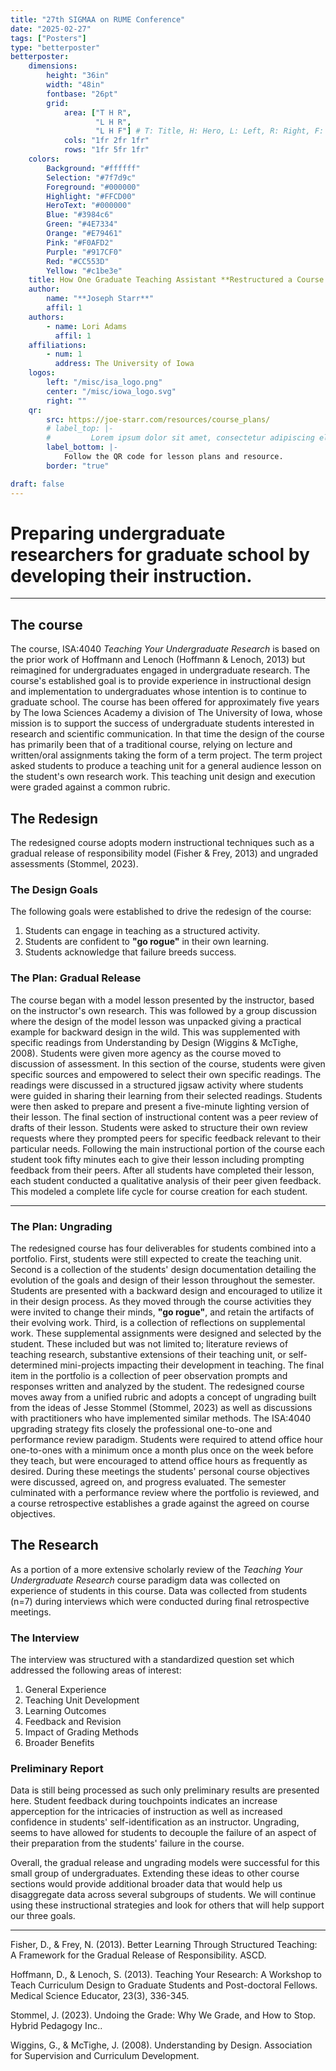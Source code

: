 ```yaml
---
title: "27th SIGMAA on RUME Conference"
date: "2025-02-27"
tags: ["Posters"]
type: "betterposter"
betterposter:
    dimensions:
        height: "36in"
        width: "48in"
        fontbase: "26pt"
        grid:
            area: ["T H R",
                   "L H R",
                   "L H F"] # T: Title, H: Hero, L: Left, R: Right, F: References
            cols: "1fr 2fr 1fr"
            rows: "1fr 5fr 1fr"
    colors:
        Background: "#ffffff"
        Selection: "#7f7d9c"
        Foreground: "#000000"
        Highlight: "#FFCD00"
        HeroText: "#000000"
        Blue: "#3984c6"
        Green: "#4E7334"
        Orange: "#E79461"
        Pink: "#F0AFD2"
        Purple: "#917CF0"
        Red: "#CC553D"
        Yellow: "#c1be3e"
    title: How One Graduate Teaching Assistant **Restructured a Course on Teaching Undergraduate Research**
    author:
        name: "**Joseph Starr**"
        affil: 1
    authors:
        - name: Lori Adams
          affil: 1
    affiliations:
        - num: 1
          address: The University of Iowa
    logos:
        left: "/misc/isa_logo.png"
        center: "/misc/iowa_logo.svg"
        right: ""
    qr:
        src: https://joe-starr.com/resources/course_plans/
        # label_top: |-
        #         Lorem ipsum dolor sit amet, consectetur adipiscing elit. Aenean eu congue lorem.
        label_bottom: |-
            Follow the QR code for lesson plans and resource.
        border: "true"

draft: false
---
```


<!-- Begin Hero -->
# Preparing **undergraduate researchers** for graduate school by **developing their instruction**.

---

<!-- Begin Left -->
## The course

The course, ISA:4040 _Teaching Your Undergraduate Research_ is based on the
prior work of Hoffmann and Lenoch (Hoffmann & Lenoch, 2013) but reimagined for
undergraduates engaged in undergraduate research. The course's established goal
is to provide experience in instructional design and implementation to
undergraduates whose intention is to continue to graduate school. The course has
been offered for approximately five years by The Iowa Sciences Academy a
division of The University of Iowa, whose mission is to support the success of
undergraduate students interested in research and scientific communication. In
that time the design of the course has primarily been that of a traditional
course, relying on lecture and written/oral assignments taking the form of a
term project. The term project asked students to produce a teaching unit for a
general audience lesson on the student's own research work. This teaching unit
design and execution were graded against a common rubric.

## The Redesign

The redesigned course adopts modern instructional techniques such as
a gradual release of responsibility model (Fisher & Frey, 2013) and ungraded
assessments (Stommel, 2023).

### The Design Goals
The following goals were established to drive the redesign of the course:
1. Students can engage in teaching as a structured activity.
2. Students are confident to **"go rogue"** in their own learning.
3. Students acknowledge that failure breeds success.

### The Plan: Gradual Release

The course began with a model lesson presented by the instructor, based on the
instructor's own research. This was followed by a group discussion where the
design of the model lesson was unpacked giving a practical example for backward
design in the wild. This was supplemented with specific readings from
Understanding by Design (Wiggins & McTighe, 2008). Students were given more
agency as the course moved to discussion of assessment. In this
section of the course, students were given specific sources and
empowered to select their own specific readings. The readings were
discussed in a structured jigsaw activity where students were guided
in sharing their learning from their selected readings. Students were then asked
to prepare and present a five-minute lighting version of their lesson. The final
section of instructional content was a peer review of drafts of their lesson.
Students were asked to structure their own review requests where they prompted
peers for specific feedback relevant to their particular needs. Following the
main instructional portion of the course each student took fifty minutes each to
give their lesson including prompting feedback from their peers. After all
students have completed their lesson, each student conducted a qualitative
analysis of their peer given feedback. This modeled a complete life
cycle for course creation for each student.

---

<!-- Begin Right -->
### The Plan: Ungrading

The redesigned course has four deliverables for students combined into a
portfolio. First, students were still expected to create the teaching unit.
Second is a collection of the students' design documentation detailing the
evolution of the goals and design of their lesson throughout the
semester. Students are presented with a backward design and
encouraged to utilize it in their design process. As they moved
through the course activities they were invited to change their
minds, **"go rogue"**, and retain the artifacts of their evolving work.
Third, is a collection of reflections on supplemental work. These supplemental
assignments were designed and selected by the student. These included but was not
limited to; literature reviews of teaching research, substantive extensions of
their teaching unit, or self-determined mini-projects impacting their
development in teaching. The final item in the portfolio is a collection of
peer observation prompts and responses written and analyzed by the student.
The redesigned course moves away from a unified rubric and adopts a concept of
ungrading built from the ideas of Jesse Stommel (Stommel, 2023) as well as
discussions with practitioners who have implemented similar methods. The ISA:4040
upgrading strategy fits closely the professional one-to-one and
performance review paradigm. Students were required to attend office hour
one-to-ones with a minimum once a month plus once on the week before they teach,
but were encouraged to attend office hours as frequently as desired.
During these meetings the students' personal course objectives were
discussed, agreed on, and progress evaluated. The semester culminated
with a performance review where the portfolio is reviewed, and a
course retrospective establishes a grade against the agreed on course
objectives.

## The Research

As a portion of a more extensive scholarly review of the
_Teaching Your Undergraduate Research_ course paradigm data was collected on
experience of students in this course. Data was collected from students (n=7)
during interviews which were conducted during final retrospective meetings.

### The Interview

The interview was structured with a standardized question set which addressed
the following areas of interest:

1. General Experience
1. Teaching Unit Development
1. Learning Outcomes
1. Feedback and Revision
1. Impact of Grading Methods
1. Broader Benefits

### Preliminary Report

Data is still being processed as such only preliminary results are presented
here. Student feedback during touchpoints indicates an increase apperception
for the intricacies of instruction as well as increased confidence in students'
self-identification as an instructor. Ungrading, seems to have allowed for
students to decouple the failure of an aspect of their preparation from the
students' failure in the course.

Overall, the gradual release and ungrading models were successful for this
small group of undergraduates. Extending these ideas to other course sections
would provide additional broader data that would help us disaggregate data
across several subgroups of students. We will continue using these instructional
strategies and look for others that will help support our three goals.




---

<!-- Begin References -->

Fisher, D., & Frey, N. (2013). Better Learning Through Structured Teaching: A Framework for the Gradual Release of Responsibility. ASCD.

Hoffmann, D., & Lenoch, S. (2013). Teaching Your Research: A Workshop to Teach Curriculum Design to Graduate Students and Post-doctoral Fellows. Medical Science Educator, 23(3), 336-345.

Stommel, J. (2023). Undoing the Grade: Why We Grade, and How to Stop. Hybrid Pedagogy Inc..

Wiggins, G., & McTighe, J. (2008). Understanding by Design. Association for Supervision and Curriculum Development.
